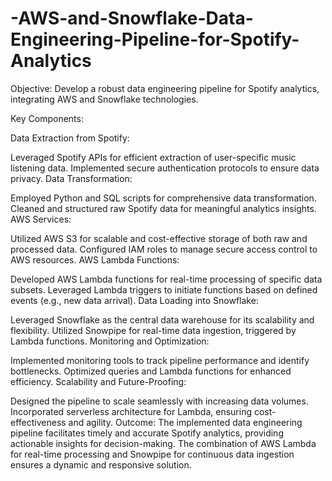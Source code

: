 # -AWS-and-Snowflake-Data-Engineering-Pipeline-for-Spotify-Analytics

Objective: Develop a robust data engineering pipeline for Spotify analytics, integrating AWS and Snowflake technologies.

Key Components:

Data Extraction from Spotify:

Leveraged Spotify APIs for efficient extraction of user-specific music listening data.
Implemented secure authentication protocols to ensure data privacy.
Data Transformation:

Employed Python and SQL scripts for comprehensive data transformation.
Cleaned and structured raw Spotify data for meaningful analytics insights.
AWS Services:

Utilized AWS S3 for scalable and cost-effective storage of both raw and processed data.
Configured IAM roles to manage secure access control to AWS resources.
AWS Lambda Functions:

Developed AWS Lambda functions for real-time processing of specific data subsets.
Leveraged Lambda triggers to initiate functions based on defined events (e.g., new data arrival).
Data Loading into Snowflake:

Leveraged Snowflake as the central data warehouse for its scalability and flexibility.
Utilized Snowpipe for real-time data ingestion, triggered by Lambda functions.
Monitoring and Optimization:

Implemented monitoring tools to track pipeline performance and identify bottlenecks.
Optimized queries and Lambda functions for enhanced efficiency.
Scalability and Future-Proofing:

Designed the pipeline to scale seamlessly with increasing data volumes.
Incorporated serverless architecture for Lambda, ensuring cost-effectiveness and agility.
Outcome:
The implemented data engineering pipeline facilitates timely and accurate Spotify analytics, providing actionable insights for decision-making. The combination of AWS Lambda for real-time processing and Snowpipe for continuous data ingestion ensures a dynamic and responsive solution.
